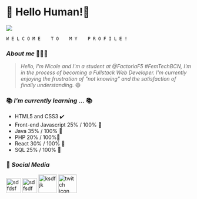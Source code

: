 # 👋 Hello Human!👾


![](https://i.imgur.com/zGz6Djz.gif)

    W E L C O M E    T O    M Y    P R O F I L E !   
### *About me* 👩🏻‍💻
> *Hello, I'm Nicole and I'm a student at @FactoriaF5 #FemTechBCN, I'm in the process of becoming a Fullstack Web Developer. I'm currently enjoying the frustration of "not knowing" and the satisfaction of finally understanding.* 😄

### 📚 *I’m currently learning ...* 📚
-  HTML5 and CSS3 ✔️
- Front-end Javascript 25% / 100% 📝️ 
- Java 35% / 100% 📝️
- PHP 20% / 100%📝
- React 30% / 100% 📝
- SQL 25% / 100% 📝

### 📱 *Social Media*
<a href="https://instagram.com/maviem13"> <img src="https://i.imgur.com/srDXF9b.png"
alt="sdfdsf" height="40" width="40"/></a>
<a href="https://twitter.com/MarvieNicole2/"><img src="https://i.imgur.com/ImIuJoi.png"
alt="sdfsdf" height="40" width="40"/></a>
<a href="#"><img src="https://i.imgur.com/bPt2pH3.png"
alt="ksdfjk" height="50" width="50"/></a>
<a href="https://www.twitch.tv/mabi_sama"> <img src="https://i.imgur.com/gBUbxTM.png"
alt="twitch icon" height="50" width="50"/></a>

     

